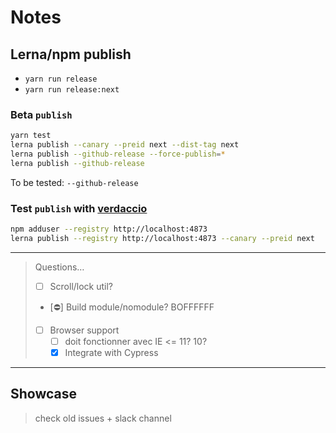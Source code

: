 # Notes

## Lerna/npm publish

- `yarn run release`
- `yarn run release:next`

### Beta `publish`

```sh
yarn test
lerna publish --canary --preid next --dist-tag next
lerna publish --github-release --force-publish=*
lerna publish --github-release
```

To be tested: `--github-release`

### Test `publish` with [verdaccio](https://www.npmjs.com/package/verdaccio)

```sh
npm adduser --registry http://localhost:4873
lerna publish --registry http://localhost:4873 --canary --preid next
```

---

> Questions…
>
> - [ ] Scroll/lock util?
> - [⛔️] Build module/nomodule? BOFFFFFF
> - [ ] Browser support
>   - [ ] doit fonctionner avec IE <= 11? 10?
>   - [x] Integrate with Cypress

---

## Showcase

> check old issues + slack channel
